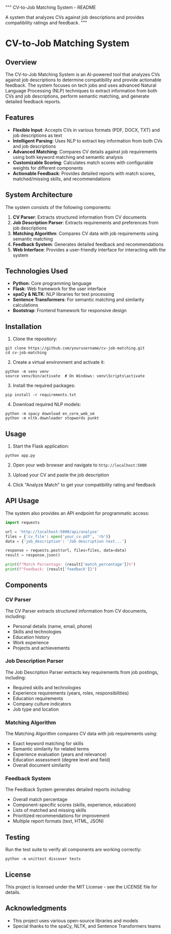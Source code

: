 """
CV-to-Job Matching System - README

A system that analyzes CVs against job descriptions and provides compatibility ratings and feedback.
"""

# CV-to-Job Matching System

## Overview

The CV-to-Job Matching System is an AI-powered tool that analyzes CVs against job descriptions to determine compatibility and provide actionable feedback. The system focuses on tech jobs and uses advanced Natural Language Processing (NLP) techniques to extract information from both CVs and job descriptions, perform semantic matching, and generate detailed feedback reports.

## Features

- **Flexible Input**: Accepts CVs in various formats (PDF, DOCX, TXT) and job descriptions as text
- **Intelligent Parsing**: Uses NLP to extract key information from both CVs and job descriptions
- **Advanced Matching**: Compares CV details against job requirements using both keyword matching and semantic analysis
- **Customizable Scoring**: Calculates match scores with configurable weights for different components
- **Actionable Feedback**: Provides detailed reports with match scores, matched/missing skills, and recommendations

## System Architecture

The system consists of the following components:

1. **CV Parser**: Extracts structured information from CV documents
2. **Job Description Parser**: Extracts requirements and preferences from job descriptions
3. **Matching Algorithm**: Compares CV data with job requirements using semantic matching
4. **Feedback System**: Generates detailed feedback and recommendations
5. **Web Interface**: Provides a user-friendly interface for interacting with the system

## Technologies Used

- **Python**: Core programming language
- **Flask**: Web framework for the user interface
- **spaCy & NLTK**: NLP libraries for text processing
- **Sentence Transformers**: For semantic matching and similarity calculations
- **Bootstrap**: Frontend framework for responsive design

## Installation

1. Clone the repository:
```
git clone https://github.com/yourusername/cv-job-matching.git
cd cv-job-matching
```

2. Create a virtual environment and activate it:
```
python -m venv venv
source venv/bin/activate  # On Windows: venv\Scripts\activate
```

3. Install the required packages:
```
pip install -r requirements.txt
```

4. Download required NLP models:
```
python -m spacy download en_core_web_sm
python -m nltk.downloader stopwords punkt
```

## Usage

1. Start the Flask application:
```
python app.py
```

2. Open your web browser and navigate to `http://localhost:5000`

3. Upload your CV and paste the job description

4. Click "Analyze Match" to get your compatibility rating and feedback

## API Usage

The system also provides an API endpoint for programmatic access:

```python
import requests

url = 'http://localhost:5000/api/analyze'
files = {'cv_file': open('your_cv.pdf', 'rb')}
data = {'job_description': 'Job description text...'}

response = requests.post(url, files=files, data=data)
result = response.json()

print(f"Match Percentage: {result['match_percentage']}%")
print(f"Feedback: {result['feedback']}")
```

## Components

### CV Parser

The CV Parser extracts structured information from CV documents, including:
- Personal details (name, email, phone)
- Skills and technologies
- Education history
- Work experience
- Projects and achievements

### Job Description Parser

The Job Description Parser extracts key requirements from job postings, including:
- Required skills and technologies
- Experience requirements (years, roles, responsibilities)
- Education requirements
- Company culture indicators
- Job type and location

### Matching Algorithm

The Matching Algorithm compares CV data with job requirements using:
- Exact keyword matching for skills
- Semantic similarity for related terms
- Experience evaluation (years and relevance)
- Education assessment (degree level and field)
- Overall document similarity

### Feedback System

The Feedback System generates detailed reports including:
- Overall match percentage
- Component-specific scores (skills, experience, education)
- Lists of matched and missing skills
- Prioritized recommendations for improvement
- Multiple report formats (text, HTML, JSON)

## Testing

Run the test suite to verify all components are working correctly:

```
python -m unittest discover tests
```

## License

This project is licensed under the MIT License - see the LICENSE file for details.

## Acknowledgments

- This project uses various open-source libraries and models
- Special thanks to the spaCy, NLTK, and Sentence Transformers teams
